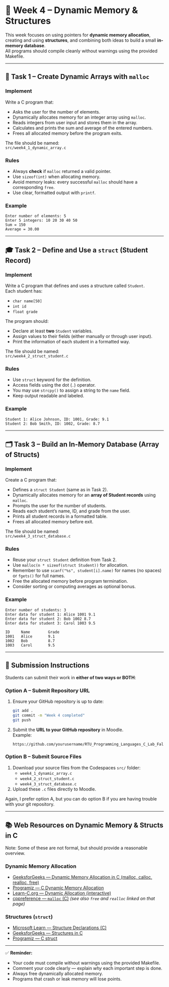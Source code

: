 # 🧩 Week 4 – Dynamic Memory & Structures

This week focuses on using pointers for **dynamic memory allocation**, creating and using **structures**, and combining both ideas to build a small **in-memory database**.  
All programs should compile cleanly without warnings using the provided Makefile.

---

## 🧠 Task 1 – Create Dynamic Arrays with `malloc`

### Implement
Write a C program that:
- Asks the user for the number of elements.
- Dynamically allocates memory for an integer array using `malloc`.
- Reads integers from user input and stores them in the array.
- Calculates and prints the sum and average of the entered numbers.
- Frees all allocated memory before the program exits.

The file should be named:  
`src/week4_1_dynamic_array.c`

### Rules
- Always **check** if `malloc` returned a valid pointer.
- Use `sizeof(int)` when allocating memory.
- Avoid memory leaks: every successful `malloc` should have a corresponding `free`.
- Use clear, formatted output with `printf`.

### Example
```
Enter number of elements: 5
Enter 5 integers: 10 20 30 40 50
Sum = 150
Average = 30.00
```

---

## 🎓 Task 2 – Define and Use a `struct` (Student Record)

### Implement
Write a C program that defines and uses a structure called `Student`.  
Each student has:
- `char name[50]`
- `int id`
- `float grade`

The program should:
- Declare at least **two** `Student` variables.
- Assign values to their fields (either manually or through user input).
- Print the information of each student in a formatted way.

The file should be named:  
`src/week4_2_struct_student.c`

### Rules
- Use `struct` keyword for the definition.
- Access fields using the dot (`.`) operator.
- You may use `strcpy()` to assign a string to the `name` field.
- Keep output readable and labeled.

### Example
```
Student 1: Alice Johnson, ID: 1001, Grade: 9.1
Student 2: Bob Smith, ID: 1002, Grade: 8.7
```

---

## 🗂️ Task 3 – Build an In-Memory Database (Array of Structs)

### Implement
Create a C program that:
- Defines a `struct Student` (same as in Task 2).
- Dynamically allocates memory for an **array of Student records** using `malloc`.
- Prompts the user for the number of students.
- Reads each student’s name, ID, and grade from the user.
- Prints all student records in a formatted table.
- Frees all allocated memory before exit.

The file should be named:  
`src/week4_3_struct_database.c`

### Rules
- Reuse your `struct Student` definition from Task 2.
- Use `malloc(n * sizeof(struct Student))` for allocation.
- Remember to use `scanf("%s", student[i].name)` for names (no spaces) or `fgets()` for full names.
- Free the allocated memory before program termination.
- Consider sorting or computing averages as optional bonus.

### Example
```
Enter number of students: 3
Enter data for student 1: Alice 1001 9.1
Enter data for student 2: Bob 1002 8.7
Enter data for student 3: Carol 1003 9.5

ID     Name        Grade
1001   Alice       9.1
1002   Bob         8.7
1003   Carol       9.5
```

---

## 💾 Submission Instructions

Students can submit their work in **either of two ways or BOTH**:

### **Option A – Submit Repository URL**
1. Ensure your GitHub repository is up to date:
   ```bash
   git add .
   git commit -m "Week 4 completed"
   git push
   ```
2. Submit the **URL to your GitHub repository** in Moodle.  
   Example:  
   ```
   https://github.com/yourusername/RTU_Programming_Languages_C_Lab_Fall_2025
   ```

### **Option B – Submit Source Files**
1. Download your source files from the Codespaces `src/` folder:
   - `week4_1_dynamic_array.c`
   - `week4_2_struct_student.c`
   - `week4_3_struct_database.c`
2. Upload these `.c` files directly to Moodle.

Again, I prefer option A, but you can do option B if you are having trouble with your git repository.

---

## 📚 Web Resources on Dynamic Memory & Structs in C

Note: Some of these are not formal, but should provide a reasonable overview.

### Dynamic Memory Allocation
- [GeeksforGeeks — Dynamic Memory Allocation in C (malloc, calloc, realloc, free)](https://www.geeksforgeeks.org/c/dynamic-memory-allocation-in-c-using-malloc-calloc-free-and-realloc/)  
- [Programiz — C Dynamic Memory Allocation](https://www.programiz.com/c-programming/c-dynamic-memory-allocation)  
- [Learn-C.org — Dynamic Allocation (interactive)](https://www.learn-c.org/en/Dynamic_allocation)  
- [cppreference — `malloc` (C)](https://en.cppreference.com/w/c/memory/malloc)  *(see also `free` and `realloc` linked on that page)*

### Structures (`struct`)
- [Microsoft Learn — Structure Declarations (C)](https://learn.microsoft.com/en-us/cpp/c-language/structure-declarations?view=msvc-170)  
- [GeeksforGeeks — Structures in C](https://www.geeksforgeeks.org/c/structures-c/)  
- [Programiz — C struct](https://www.programiz.com/c-programming/c-structures)


---

✅ **Reminder:**  
- Your code must compile without warnings using the provided Makefile.  
- Comment your code clearly — explain *why* each important step is done.  
- Always free dynamically allocated memory.  
- Programs that crash or leak memory will lose points.
